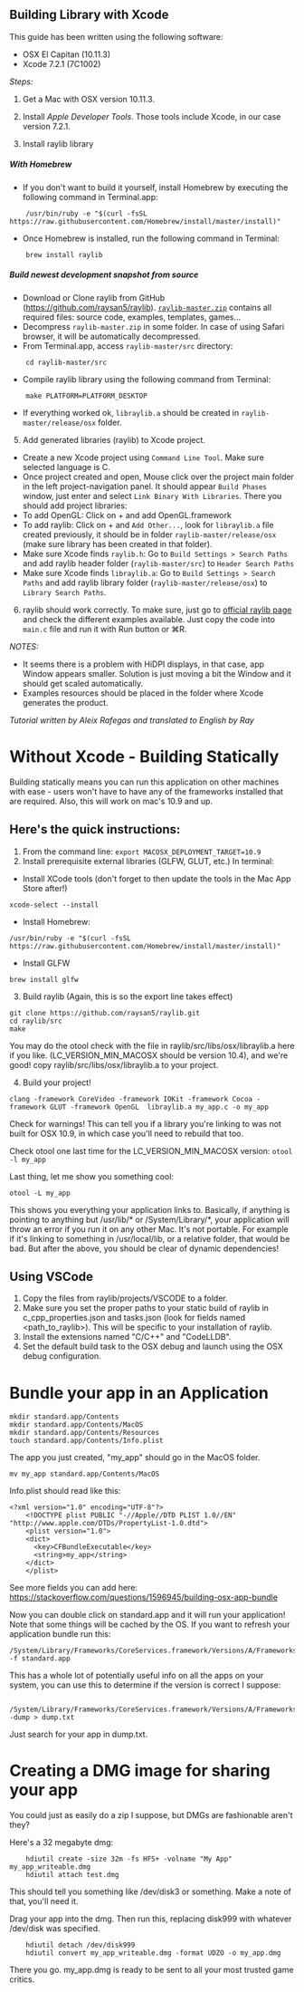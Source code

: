 ## Building Library with Xcode

This guide has been written using the following software:
- OSX El Capitan (10.11.3)
- Xcode 7.2.1 (7C1002) 

_Steps:_

1) Get a Mac with OSX version 10.11.3.

2) Install *Apple Developer Tools*. Those tools include Xcode, in our case version 7.2.1. 

3) Install raylib library

##### With Homebrew

- If you don't want to build it yourself, install Homebrew by executing the following command in Terminal.app:  
```
    /usr/bin/ruby -e "$(curl -fsSL https://raw.githubusercontent.com/Homebrew/install/master/install)"
```
- Once Homebrew is installed, run the following command in Terminal:
```
    brew install raylib
```

##### Build newest development snapshot from source

- Download or Clone raylib from GitHub (https://github.com/raysan5/raylib). [`raylib-master.zip`](https://github.com/raysan5/raylib/archive/master.zip) contains all required files: source code, examples, templates, games...
- Decompress `raylib-master.zip` in some folder. In case of using Safari browser, it will be automatically decompressed.
- From Terminal.app, access `raylib-master/src` directory:
```
    cd raylib-master/src
```
- Compile raylib library using the following command from Terminal:
```
    make PLATFORM=PLATFORM_DESKTOP
```
- If everything worked ok, `libraylib.a` should be created in `raylib-master/release/osx` folder.

5) Add generated libraries (raylib) to Xcode project.
- Create a new Xcode project using `Command Line Tool`. Make sure selected language is C.
- Once project created and open, Mouse click over the project main folder in the left project-navigation panel. It should appear `Build Phases` window, just enter and select `Link Binary With Libraries`. There you should add project libraries:
- To add OpenGL: Click on + and add OpenGL.framework
- To add raylib: Click on + and `Add Other...`, look for `libraylib.a` file created previously, it should be in folder `raylib-master/release/osx` (make sure library has been created in that folder).
- Make sure Xcode finds `raylib.h`: Go to `Build Settings > Search Paths` and add raylib header folder (`raylib-master/src`) to `Header Search Paths` 
- Make sure Xcode finds `libraylib.a`: Go to `Build Settings > Search Paths` and add raylib library folder (`raylib-master/release/osx`) to `Library Search Paths`.

6) raylib should work correctly. To make sure, just go to [official raylib page](http://www.raylib.com) and check the different examples available. Just copy the code into `main.c` file and run it with Run button or ⌘R.

_NOTES:_

- It seems there is a problem with HiDPI displays, in that case, app Window appears smaller. Solution is just moving a bit the Window and it should get scaled automatically.
- Examples resources should be placed in the folder where Xcode generates the product.

_Tutorial written by Aleix Rafegas and translated to English by Ray_

# Without Xcode - Building Statically 

Building statically means you can run this application on other machines with ease - users won't have to have any of the frameworks installed that are required. Also, this will work on mac's 10.9 and up.

## Here's the quick instructions:

1. From the command line: `export MACOSX_DEPLOYMENT_TARGET=10.9`
2. Install prerequisite external libraries (GLFW, GLUT, etc.) In terminal:
* Install XCode tools (don't forget to then update the tools in the Mac App Store after!)
````
xcode-select --install
````

* Install Homebrew:
````
/usr/bin/ruby -e "$(curl -fsSL https://raw.githubusercontent.com/Homebrew/install/master/install)"
````

* Install GLFW
````
brew install glfw
````

3. Build raylib (Again, this is so the export line takes effect) 

````
git clone https://github.com/raysan5/raylib.git
cd raylib/src
make
````

You may do the otool check with the file in raylib/src/libs/osx/libraylib.a here if you like. (LC_VERSION_MIN_MACOSX should be version 10.4), and we're good!
copy raylib/src/libs/osx/libraylib.a to your project.

4. Build your project!
```
clang -framework CoreVideo -framework IOKit -framework Cocoa -framework GLUT -framework OpenGL  libraylib.a my_app.c -o my_app
```

Check for warnings! This can tell you if a library you're linking to was not built for OSX 10.9, in which case you'll need to rebuild that too. 

Check otool one last time for the LC_VERSION_MIN_MACOSX version:
`otool -l my_app`

Last thing, let me show you something cool:

````
otool -L my_app
````

This shows you everything your application links to. Basically, if anything is pointing to anything but /usr/lib/* or /System/Library/*, your application will throw an error if you run it on any other Mac. It's not portable. 
For example if it's linking to something in /usr/local/lib, or a relative folder, that would be bad. But after the above, you should be clear of dynamic dependencies!

## Using VSCode

1. Copy the files from raylib/projects/VSCODE to a folder. 
2. Make sure you set the proper paths to your static build of raylib in c_cpp_properties.json and tasks.json (look for fields named <path_to_raylib>). This will be specific to your installation of raylib. 
3. Install the extensions named "C/C++" and "CodeLLDB".
4. Set the default build task to the OSX debug and launch using the OSX debug configuration.

# Bundle your app in an Application

````
mkdir standard.app/Contents
mkdir standard.app/Contents/MacOS
mkdir standard.app/Contents/Resources
touch standard.app/Contents/Info.plist
````

The app you just created, "my_app" should go in the MacOS folder.

````
mv my_app standard.app/Contents/MacOS
````


Info.plist should read like this:
````
<?xml version="1.0" encoding="UTF-8"?>
    <!DOCTYPE plist PUBLIC "-//Apple//DTD PLIST 1.0//EN" "http://www.apple.com/DTDs/PropertyList-1.0.dtd">
    <plist version="1.0">
    <dict>
      <key>CFBundleExecutable</key>
      <string>my_app</string>
    </dict>
    </plist>
````

See more fields you can add here:     https://stackoverflow.com/questions/1596945/building-osx-app-bundle

Now you can double click on standard.app and it will run your application!
Note that some things will be cached by the OS. If you want to refresh your application bundle run this:

````
/System/Library/Frameworks/CoreServices.framework/Versions/A/Frameworks/LaunchServices.framework/Versions/A/Support/lsregister -f standard.app
````

This has a whole lot of potentially useful info on all the apps on your system, you can use this to determine if the version is correct I suppose:

````
 /System/Library/Frameworks/CoreServices.framework/Versions/A/Frameworks/LaunchServices.framework/Versions/A/Support/lsregister -dump > dump.txt
````

Just search for your app in dump.txt.

# Creating a DMG image for sharing your app

You could just as easily do a zip I suppose, but DMGs are fashionable aren't they?

Here's a 32 megabyte dmg:
````
    hdiutil create -size 32m -fs HFS+ -volname "My App" my_app_writeable.dmg
    hdiutil attach test.dmg
````

This should tell you something like /dev/disk3 or something. Make a note of that, you'll need it.

Drag your app into the dmg. Then run this, replacing disk999 with whatever /dev/disk was specified.
````
    hdiutil detach /dev/disk999
    hdiutil convert my_app_writeable.dmg -format UDZO -o my_app.dmg
````
There you go. my_app.dmg is ready to be sent to all your most trusted game critics.
